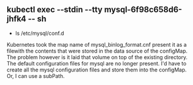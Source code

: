   ## kubectl exec --stdin --tty mysql-6f98c658d6-jhfk4 -- sh
  - ls /etc/mysql/conf.d
  
Kubernetes took the map name of mysql_binlog_format.cnf present it as a filewith the contents that were stored in the data source of the configMap.
The problem however is it laid that volume on top of the existing directory.
The default configuration files for mysql are no longer present.
I'd have to create all the mysql configuration files and store them into the configMap.
Or, I can use a subPath.
